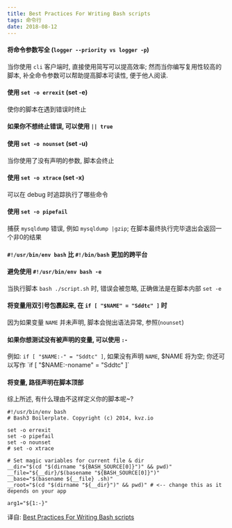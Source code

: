 ```yaml
---
title: Best Practices For Writing Bash scripts
tags: 命令行
date: 2018-08-12
---
```


#### 将命令参数写全 (`logger --priority vs logger -p`)
当你使用 `cli` 客户端时, 直接使用简写可以提高效率; 然而当你编写复用性较高的脚本, 补全命令参数可以帮助提高脚本可读性, 便于他人阅读.

#### 使用 `set -o errexit` (set -e)
使你的脚本在遇到错误时终止

#### 如果你不想终止错误, 可以使用 `|| true`

#### 使用 `set -o nounset` (set -u)
当你使用了没有声明的参数, 脚本会终止

#### 使用 `set -o xtrace` (set -x)
可以在 debug 时追踪执行了哪些命令

#### 使用 `set -o pipefail`
捕获 `mysqldump` 错误, 例如 `mysqldump |gzip`; 在脚本最终执行完毕退出会返回一个非0的结果

#### `#!/usr/bin/env bash` 比 `#!/bin/bash` 更加的跨平台

#### 避免使用 `#!/usr/bin/env bash -e`
当执行脚本 `bash ./script.sh` 时, 错误会被忽略, 正确做法是在脚本内部 `set -e`

#### 将变量用双引号包裹起来, 在 `if [ "$NAME" = "Sddtc" ]` 时
因为如果变量 `NAME` 并未声明, 脚本会抛出语法异常, 参照(`nounset`)

#### 如果你想测试没有被声明的变量, 可以使用 `:-`
例如: `if [ "$NAME:-" = "Sddtc" ]`, 如果没有声明 `NAME`, $NAME 将为空; 你还可以写作 `if [ "$NAME:-noname" = "Sddtc" ]`

#### 将变量, 路径声明在脚本顶部

综上所述, 有什么理由不这样定义你的脚本呢~?

```shell
#!/usr/bin/env bash
# Bash3 Boilerplate. Copyright (c) 2014, kvz.io

set -o errexit
set -o pipefail
set -o nounset
# set -o xtrace

# Set magic variables for current file & dir
__dir="$(cd "$(dirname "${BASH_SOURCE[0]}")" && pwd)"
__file="${__dir}/$(basename "${BASH_SOURCE[0]}")"
__base="$(basename ${__file} .sh)"
__root="$(cd "$(dirname "${__dir}")" && pwd)" # <-- change this as it depends on your app

arg1="${1:-}"
```

译自:
[Best Practices For Writing Bash scripts](https://kvz.io/blog/2013/11/21/bash-best-practices/)
